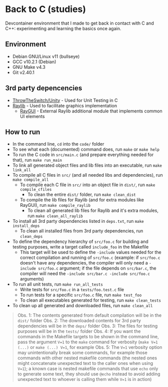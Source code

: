 Back to C (studies)
===================
Devcontainer environment that I made to get back in contact with C and C++: experimenting and learning the basics once again.

## Environment
- Debian GNU/Linux v11 (bullseye)
- GCC v10.2.1 (Debian)
- GNU Make v4.3
- Git v2.40.1

## 3rd party depencencies
- [ThrowTheSwitch/Unity](https://www.throwtheswitch.org/unity) - Used for Unit Testing in C
- [Raylib](https://www.raylib.com/) - Used to facilitate graphics implementation
  - [RayGUI](https://github.com/raysan5/raygui) - External Raylib additional module that implements common UI elements

## How to run
- In the command line, `cd` into the `code/` folder
- To see what each (documented) command does, run `make` or `make help`
- To run the C code in `src/main.c` (and prepare everything needed for that), run `make run_main`
- To link all generated object files and lib files into an executable, run `make link_all`
- To compile all C files in `src/` (and all needed libs and dependencies), run `make compile_all`
  - To compile each C file in `src/` into an object file in `dist/`, run `make compile_cfiles`
    - To clean the entire `dist/` folder, run `make clean_dist`
  - To compile the lib files for Raylib (and for extra modules like RayGUI), run `make compile_raylib`
    - To clean all generated lib files for Raylib and it's extra modules, run `make clean_all_raylib`
- To install all 3rd party dependencies listed in `deps.txt`, run `make install_deps`
  - To clean all installed files from 3rd party dependencies, run `clean_deps`
- To define the dependency hierarchy of `src/foo.c` for building and testing purposes, write a target called `include_foo` in the Makefile
  - This target will be used to define the `-include` values needed for the correct compilation and running of `src/foo.c` (example: if `src/foo.c` doesn't have any dependencies, the compiler will only need a `-include src/foo.c` argument; if the file depends on `src/bar.c`, the compiler will need the `-include src/bar.c -include src/foo.c` arguments)
- To run all unit tests, run `make run_all_tests`
  - Write tests for `src/foo.c` in a `tests/foo.test.c` file
  - To run tests for a specific `src/foo.c` file, run `make test_foo`
  - To clean all executables generated for testing, run `make clean_tests`
- To clean up all generated and downloaded files, run `make clean_all`
> Obs. 1: The contents generated from default compilation will be in the `dist/` folder
> Obs. 2: The downloaded contents for 3rd party dependencies will be in the `deps/` folder
> Obs. 3: The files for testing purposes will be in the `tests/` folder
> Obs. 4: If you want the commands in the Makefile targets to be shown in the command line, pass the argument `V=1` to the `make` command for verbosity (`make V=1 (...)` or `make (...) V=1`, for example
> Obs. 5: The `V=1` verbosity option may unintentionally break some commands, for example those commands with other nested makefile commands (the nested ones might concatenate unexpected text to the caller ones when using `V=1`); a known case is nested makefile commands that use `echo` only to generate some text, they should use `@echo` instead to avoid adding unexpected text to whoever is calling them while `V=1` is in action)
